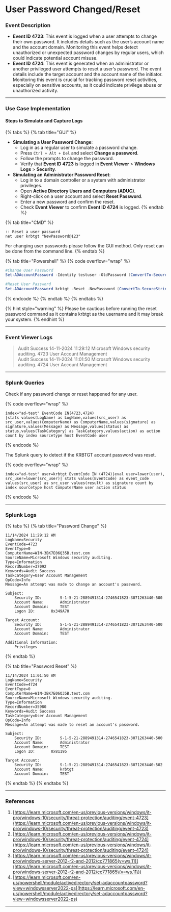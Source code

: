 # User Password Changed/Reset

### Event Description

* **Event ID 4723**: This event is logged when a user attempts to change their own password. It includes details such as the user’s account name and the account domain. Monitoring this event helps detect unauthorized or unexpected password changes by regular users, which could indicate potential account misuse.
* **Event ID 4724**: This event is generated when an administrator or another privileged user attempts to reset a user’s password. The event details include the target account and the account name of the initiator. Monitoring this event is crucial for tracking password reset activities, especially on sensitive accounts, as it could indicate privilege abuse or unauthorized activity.

***

### Use Case Implementation

#### Steps to Simulate and Capture Logs

{% tabs %}
{% tab title="GUI" %}
* **Simulating a User Password Change**:
  * Log in as a regular user to simulate a password change.
  * Press `Ctrl + Alt + Del` and select **Change a password**.
  * Follow the prompts to change the password.
  * Verify that **Event ID 4723** is logged in **Event Viewer** > **Windows Logs** > **Security**.
* **Simulating an Administrator Password Reset**:
  * Log in to a domain controller or a system with administrator privileges.
  * Open **Active Directory Users and Computers (ADUC)**.
  * Right-click on a user account and select **Reset Password**.
  * Enter a new password and confirm the reset.
  * Check **Event Viewer** to confirm **Event ID 4724** is logged.
{% endtab %}

{% tab title="CMD" %}
```batch
:: Reset a user password
net user krbtgt "NewPassword@123"
```

For changing user passwords please follow the GUI method. Only reset can be done from the command line.
{% endtab %}

{% tab title="Powershell" %}
{% code overflow="wrap" %}
```powershell
#Change User Password
Set-ADAccountPassword -Identity testuser -OldPassword (ConvertTo-SecureString -AsPlainText "p@ssw0rd" -Force) -NewPassword (ConvertTo-SecureString -AsPlainText "qwert@12345" -Force)

#Reset User Password
Set-ADAccountPassword krbtgt -Reset -NewPassword (ConvertTo-SecureString -AsPlainText “NewP@ssw0rd123” -Force -Verbose) –PassThru
```
{% endcode %}
{% endtab %}
{% endtabs %}

{% hint style="warning" %}
Please be cautious before running the reset password command as it contains krbtgt as the username and it may break your system.
{% endhint %}

***

### Event Viewer Logs

> Audit Success 14-11-2024 11:29:12 Microsoft Windows security auditing. 4723 User Account Management\
> Audit Success 14-11-2024 11:01:50 Microsoft Windows security auditing. 4724 User Account Management

***

### Splunk Queries

Check if any password change or reset happened for any user.

{% code overflow="wrap" %}
```splunk-spl
index="ad-test" EventCode IN(4723,4724)
|stats values(LogName) as LogName,values(src_user) as src_user,values(ComputerName) as ComputerName,values(signature) as signature,values(Message) as Message,values(status) as status,values(TaskCategory) as TaskCategory,values(action) as action count by index sourcetype host EventCode user
```
{% endcode %}

The Splunk query to detect if the KRBTGT account password was reset.

{% code overflow="wrap" %}
```splunk-spl
index="ad-test" user=krbtgt EventCode IN (4724)|eval user=lower(user), src_user=lower(src_user)| stats values(EventCode) as event_code values(src_user) as src_user values(result) as signature count by index sourcetype host ComputerName user action status
```
{% endcode %}

***

### Splunk Logs

{% tabs %}
{% tab title="Password Change" %}
```
11/14/2024 11:29:12 AM
LogName=Security
EventCode=4723
EventType=0
ComputerName=WIN-3BK7E06Q35B.test.com
SourceName=Microsoft Windows security auditing.
Type=Information
RecordNumber=37092
Keywords=Audit Success
TaskCategory=User Account Management
OpCode=Info
Message=An attempt was made to change an account's password.

Subject:
	Security ID:		S-1-5-21-2889491314-2746541823-3071263440-500
	Account Name:		Administrator
	Account Domain:		TEST
	Logon ID:		0x349A70

Target Account:
	Security ID:		S-1-5-21-2889491314-2746541823-3071263440-500
	Account Name:		Administrator
	Account Domain:		TEST

Additional Information:
	Privileges		-
```
{% endtab %}

{% tab title="Password Reset" %}
```
11/14/2024 11:01:50 AM
LogName=Security
EventCode=4724
EventType=0
ComputerName=WIN-3BK7E06Q35B.test.com
SourceName=Microsoft Windows security auditing.
Type=Information
RecordNumber=35980
Keywords=Audit Success
TaskCategory=User Account Management
OpCode=Info
Message=An attempt was made to reset an account's password.

Subject:
	Security ID:		S-1-5-21-2889491314-2746541823-3071263440-500
	Account Name:		Administrator
	Account Domain:		TEST
	Logon ID:		0x81195

Target Account:
	Security ID:		S-1-5-21-2889491314-2746541823-3071263440-502
	Account Name:		krbtgt
	Account Domain:		TEST
```
{% endtab %}
{% endtabs %}

***

### References

1. [https://learn.microsoft.com/en-us/previous-versions/windows/it-pro/windows-10/security/threat-protection/auditing/event-4723](https://learn.microsoft.com/en-us/previous-versions/windows/it-pro/windows-10/security/threat-protection/auditing/event-4723)
2. [https://learn.microsoft.com/en-us/previous-versions/windows/it-pro/windows-10/security/threat-protection/auditing/event-4724](https://learn.microsoft.com/en-us/previous-versions/windows/it-pro/windows-10/security/threat-protection/auditing/event-4724)
3. [https://learn.microsoft.com/en-us/previous-versions/windows/it-pro/windows-server-2012-r2-and-2012/cc771865(v=ws.11)](https://learn.microsoft.com/en-us/previous-versions/windows/it-pro/windows-server-2012-r2-and-2012/cc771865\(v=ws.11\))
4. [https://learn.microsoft.com/en-us/powershell/module/activedirectory/set-adaccountpassword?view=windowsserver2022-ps](https://learn.microsoft.com/en-us/powershell/module/activedirectory/set-adaccountpassword?view=windowsserver2022-ps)

***
